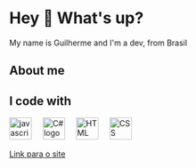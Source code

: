 <h1 align="left">Hey 👋 What's up?</h1>



<p align="left">My name is Guilherme and I'm a dev, from Brasil</p>


<h2 align="left">About me</h2>



<h2 align="left">I code with</h2>


<div align="left">
  <img src="https://cdn.jsdelivr.net/gh/devicons/devicon/icons/javascript/javascript-original.svg" height="40" alt="javascript logo"  />
  <img width="12" />
  <img src="https://cdn.jsdelivr.net/gh/devicons/devicon/icons/typescript/typescript-original.svg" height="40" alt="C# logo"  />
  <img width="12" />
  <img src="https://cdn.jsdelivr.net/gh/devicons/devicon/icons/react/react-original.svg" height="40" alt="HTML logo"  />
  <img width="12" />
  <img src="https://cdn.jsdelivr.net/gh/devicons/devicon/icons/nextjs/nextjs-original.svg" height="40" alt="CSS logo"  />
  <img width="12" />
  
</div>

<a href="Semana da Etec.html">Link para o site</a>
